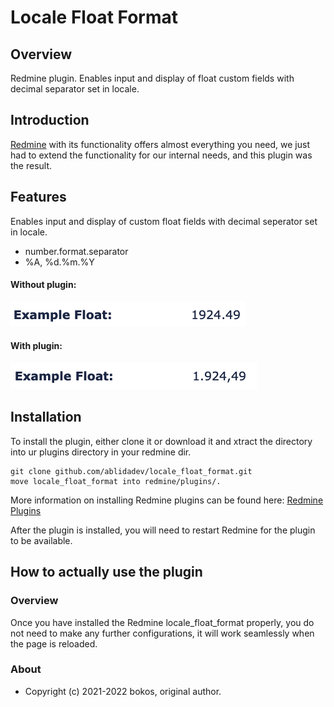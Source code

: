 # Locale Float Format

## Overview

Redmine plugin. Enables input and display of float custom fields with decimal separator set in locale.

## Introduction

[Redmine](http://www.redmine.org) with its functionality offers almost everything you need, we just had to extend the functionality for our internal needs, and this plugin was the result.

## Features

Enables input and display of custom float fields with decimal seperator set in locale.

- number.format.separator
- %A, %d.%m.%Y

#### Without plugin:
![](screenshots/example-float-without-plugin.png "Screenshot of example float field without plugin.")

#### With plugin:
![](screenshots/example-float-with-plugin.png "Screenshot of example float field with plugin.")

## Installation

To install the plugin, either clone it or download it and  xtract the directory into ur plugins directory in your redmine dir.

    git clone github.com/ablidadev/locale_float_format.git
    move locale_float_format into redmine/plugins/.

More information on installing Redmine plugins can be found here: [Redmine Plugins](http://www.redmine.org/wiki/redmine/Plugins)

After the plugin is installed, you will need to restart Redmine for the plugin to be available.

## How to actually use the plugin

### Overview

Once you have installed the Redmine locale_float_format properly, you do not need to make any further configurations, it will work seamlessly when the page is reloaded.


### About

* Copyright (c) 2021-2022 bokos, original author.
